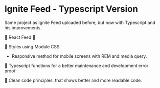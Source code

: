 # Ignite Feed - Typescript Version
Same project as Ignite Feed uploaded before, but now with Typescript and his improvements.

🚀 React Feed 🚀

🚀 Styles using Module CSS
  - Responsive method for mobile screens with REM and media query.

🚀 Typescript functions for a better maintenance and development error proof.

🚀 Clean code principles, that shows better and more readable code.
